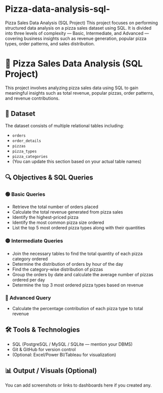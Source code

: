 # Pizza-data-analysis-sql-
Pizza Sales Data Analysis (SQL Project)  This project focuses on performing structured data analysis on a pizza sales dataset using SQL. It is divided into three levels of complexity — Basic, Intermediate, and Advanced — covering business insights such as revenue generation, popular pizza types, order patterns, and sales distribution.

# 🍕 Pizza Sales Data Analysis (SQL Project)

This project involves analyzing pizza sales data using SQL to gain meaningful insights such as total revenue, popular pizzas, order patterns, and revenue contributions.

## 📁 Dataset
The dataset consists of multiple relational tables including:
- `orders`
- `order_details`
- `pizzas`
- `pizza_types`
- `pizza_categories`
- (You can update this section based on your actual table names)

## 🔍 Objectives & SQL Queries

### 🟢 Basic Queries
- Retrieve the total number of orders placed
- Calculate the total revenue generated from pizza sales
- Identify the highest-priced pizza
- Identify the most common pizza size ordered
- List the top 5 most ordered pizza types along with their quantities

### 🟡 Intermediate Queries
- Join the necessary tables to find the total quantity of each pizza category ordered
- Determine the distribution of orders by hour of the day
- Find the category-wise distribution of pizzas
- Group the orders by date and calculate the average number of pizzas ordered per day
- Determine the top 3 most ordered pizza types based on revenue

### 🔴 Advanced Query
- Calculate the percentage contribution of each pizza type to total revenue

## 🛠 Tools & Technologies
- SQL (PostgreSQL / MySQL / SQLite — mention your DBMS)
- Git & GitHub for version control
- (Optional: Excel/Power BI/Tableau for visualization)

## 📊 Output / Visuals (Optional)
You can add screenshots or links to dashboards here if you created any.


